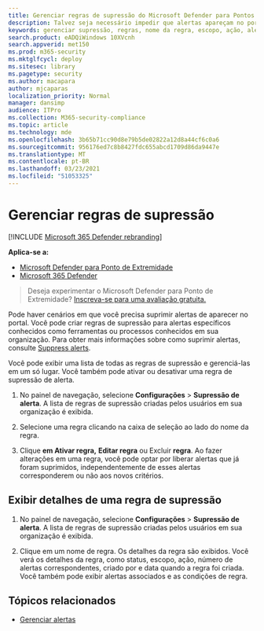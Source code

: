 ```yaml
---
title: Gerenciar regras de supressão do Microsoft Defender para Pontos de Extremidade
description: Talvez seja necessário impedir que alertas apareçam no portal usando regras de supressão. Saiba como gerenciar suas regras de supressão no Microsoft Defender ATP.
keywords: gerenciar supressão, regras, nome da regra, escopo, ação, alertas, ativar, desativar
search.product: eADQiWindows 10XVcnh
search.appverid: met150
ms.prod: m365-security
ms.mktglfcycl: deploy
ms.sitesec: library
ms.pagetype: security
ms.author: macapara
author: mjcaparas
localization_priority: Normal
manager: dansimp
audience: ITPro
ms.collection: M365-security-compliance
ms.topic: article
ms.technology: mde
ms.openlocfilehash: 3b65b71cc90d8e79b5de02822a12d8a44cf6c0a6
ms.sourcegitcommit: 956176ed7c8b8427fdc655abcd1709d86da9447e
ms.translationtype: MT
ms.contentlocale: pt-BR
ms.lasthandoff: 03/23/2021
ms.locfileid: "51053325"
---
```

# <a name="manage-suppression-rules"></a>Gerenciar regras de supressão

[!INCLUDE [Microsoft 365 Defender rebranding](../../includes/microsoft-defender.md)]


**Aplica-se a:**
- [Microsoft Defender para Ponto de Extremidade](https://go.microsoft.com/fwlink/p/?linkid=2146631)
- [Microsoft 365 Defender](https://go.microsoft.com/fwlink/?linkid=2118804)

> Deseja experimentar o Microsoft Defender para Ponto de Extremidade? [Inscreva-se para uma avaliação gratuita.](https://www.microsoft.com/microsoft-365/windows/microsoft-defender-atp?ocid=docs-wdatp-exposedapis-abovefoldlink)


Pode haver cenários em que você precisa suprimir alertas de aparecer no portal. Você pode criar regras de supressão para alertas específicos conhecidos como ferramentas ou processos conhecidos em sua organização. Para obter mais informações sobre como suprimir alertas, consulte [Suppress alerts](manage-alerts.md).

Você pode exibir uma lista de todas as regras de supressão e gerenciá-las em um só lugar. Você também pode ativar ou desativar uma regra de supressão de alerta.


1. No painel de navegação, selecione **Configurações**  >  **Supressão de alerta**. A lista de regras de supressão criadas pelos usuários em sua organização é exibida.

2. Selecione uma regra clicando na caixa de seleção ao lado do nome da regra.

3. Clique **em Ativar regra,** **Editar regra** ou Excluir  **regra**. Ao fazer alterações em uma regra, você pode optar por liberar alertas que já foram suprimidos, independentemente de esses alertas corresponderem ou não aos novos critérios. 


## <a name="view-details-of-a-suppression-rule"></a>Exibir detalhes de uma regra de supressão

1. No painel de navegação, selecione **Configurações**  >  **Supressão de alerta**. A lista de regras de supressão criadas pelos usuários em sua organização é exibida.

2. Clique em um nome de regra. Os detalhes da regra são exibidos. Você verá os detalhes da regra, como status, escopo, ação, número de alertas correspondentes, criado por e data quando a regra foi criada. Você também pode exibir alertas associados e as condições de regra.

## <a name="related-topics"></a>Tópicos relacionados

- [Gerenciar alertas](manage-alerts.md)
